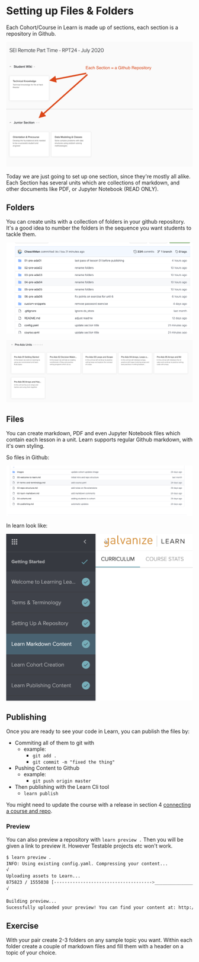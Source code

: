 
# Setting up Files & Folders

Each Cohort/Course in Learn is made up of sections, each section is a repository in Github.

![Learn Sections](images/learn-sections.png)

Today we are just going to set up one section, since they're mostly all alike.  Each Section has several units which are collections of markdown, and other documents like PDF, or Jupyter Notebook (READ ONLY).

## Folders

You can create units with a collection of folders in your github repository.  It's a good idea to number the folders in the sequence you want students to tackle them.  

![Github Repo Folders](images/github-unit-folders.png)

![Learn Unit Folders](images/learn-units.png)

## Files

You can create markdown, PDF and even Jupyter Notebook files which contain each lesson in a unit.  Learn supports regular Github markdown, with it's own styling.

So files in Github:

![Ada Github Files](images/github-files.png)

In learn look like:

![Learn Lessons](images/learn-lessons.png)

## Publishing

Once you are ready to see your code in Learn, you can publish the files by:

* Commiting all of them to git with
  * example:  
    * `git add .`
    * `git commit -m "fixed the thing"`
* Pushing Content to Github
  * example:
    * `git push origin master`
* Then publishing with the Learn Cli tool
  * `learn publish`

You might need to update the course with a release in section 4 [connecting a course and repo](./04-connecting-course-and-repo.md).

### Preview

You can also preview a repository with `learn preview .`  Then you will be given a link to preview it.  However Testable projects etc won't work.

```bash
$ learn preview .
INFO: Using existing config.yaml. Compressing your content...
√
Uploading assets to Learn...
875823 / 1555038 [------------------------------------->________________________1236271 / 1555038 [--------------------------------------------------->_________1301807 / 1555038 [------------------------------------------------------>______1416495 / 1555038 [-------------------------------------------------->____] 91.01555038 / 1555038 [----------------------------------------------------->] 100.01555038 / 1555038 [----------------------------------------------------->] 100.01555038 / 1555038 [---------------------------------------------------------] 100.00% 1395284 p/s 1s
√

Building preview...
Sucessfully uploaded your preview! You can find your content at: http://learn-2.galvanize.com/cohorts/1994
```
## Exercise

With your pair create 2-3  folders on any sample topic you want.  Within each folder create a couple of markdown files and fill them with a header on a topic of your choice.  
